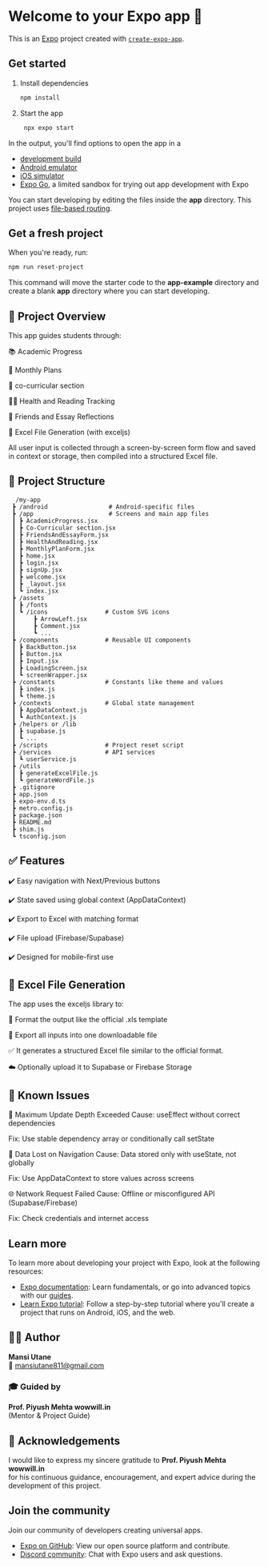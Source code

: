 # Welcome to your Expo app 👋

This is an [Expo](https://expo.dev) project created with [`create-expo-app`](https://www.npmjs.com/package/create-expo-app).

## Get started

1. Install dependencies

   ```bash
   npm install
   ```

2. Start the app

   ```bash
    npx expo start
   ```

In the output, you'll find options to open the app in a

- [development build](https://docs.expo.dev/develop/development-builds/introduction/)
- [Android emulator](https://docs.expo.dev/workflow/android-studio-emulator/)
- [iOS simulator](https://docs.expo.dev/workflow/ios-simulator/)
- [Expo Go](https://expo.dev/go), a limited sandbox for trying out app development with Expo

You can start developing by editing the files inside the **app** directory. This project uses [file-based routing](https://docs.expo.dev/router/introduction).

## Get a fresh project

When you're ready, run:

```bash
npm run reset-project
```

This command will move the starter code to the **app-example** directory and create a blank **app** directory where you can start developing.

## 📄 Project Overview

This app guides students through:

📚 Academic Progress

🎯 Monthly Plans

🧠 co-curricular section

🧘‍♀️ Health and Reading Tracking

📝 Friends and Essay Reflections

🧾 Excel File Generation (with exceljs)

All user input is collected through a screen-by-screen form flow and saved in context or storage, then compiled into a structured Excel file.

## 📂 Project Structure

```
  /my-app
 ┣ /android                 # Android-specific files
 ┣ /app                     # Screens and main app files
 ┃ ┣ AcademicProgress.jsx
 ┃ ┣ Co-Curricular section.jsx
 ┃ ┣ FriendsAndEssayForm.jsx
 ┃ ┣ HealthAndReading.jsx
 ┃ ┣ MonthlyPlanForm.jsx
 ┃ ┣ home.jsx
 ┃ ┣ login.jsx
 ┃ ┣ signUp.jsx
 ┃ ┣ welcome.jsx
 ┃ ┣ _layout.jsx
 ┃ ┗ index.jsx
 ┣ /assets
 ┃ ┣ /fonts
 ┃ ┗ /icons                # Custom SVG icons
 ┃     ┣ ArrowLeft.jsx
 ┃     ┣ Comment.jsx
 ┃     ┗ ...
 ┣ /components             # Reusable UI components
 ┃ ┣ BackButton.jsx
 ┃ ┣ Button.jsx
 ┃ ┣ Input.jsx
 ┃ ┣ LoadingScreen.jsx
 ┃ ┗ screenWrapper.jsx
 ┣ /constants              # Constants like theme and values
 ┃ ┣ index.js
 ┃ ┗ theme.js
 ┣ /contexts               # Global state management
 ┃ ┣ AppDataContext.js
 ┃ ┗ AuthContext.js
 ┣ /helpers or /lib
 ┃ ┣ supabase.js
 ┃ ┗ ...
 ┣ /scripts                # Project reset script
 ┣ /services               # API services
 ┃ ┗ userService.js
 ┣ /utils
 ┃ ┣ generateExcelFile.js
 ┃ ┗ generateWordFile.js
 ┣ .gitignore
 ┣ app.json
 ┣ expo-env.d.ts
 ┣ metro.config.js
 ┣ package.json
 ┣ README.md
 ┣ shim.js
 ┗ tsconfig.json
```

## ✅ Features
✔️ Easy navigation with Next/Previous buttons

✔️ State saved using global context (AppDataContext)

✔️ Export to Excel with matching format

✔️ File upload (Firebase/Supabase)

✔️ Designed for mobile-first use

## 📄 Excel File Generation
The app uses the exceljs library to:

📐 Format the output like the official .xls template

🧾 Export all inputs into one downloadable file

✅ It generates a structured Excel file similar to the official format.

☁️ Optionally upload it to Supabase or Firebase Storage

## 🐞 Known Issues

 🔁 Maximum Update Depth Exceeded
Cause: useEffect without correct dependencies

Fix: Use stable dependency array or conditionally call setState

🔄 Data Lost on Navigation
Cause: Data stored only with useState, not globally

Fix: Use AppDataContext to store values across screens

🌐 Network Request Failed
Cause: Offline or misconfigured API (Supabase/Firebase)

Fix: Check credentials and internet access
## Learn more

To learn more about developing your project with Expo, look at the following resources:

- [Expo documentation](https://docs.expo.dev/): Learn fundamentals, or go into advanced topics with our [guides](https://docs.expo.dev/guides).
- [Learn Expo tutorial](https://docs.expo.dev/tutorial/introduction/): Follow a step-by-step tutorial where you'll create a project that runs on Android, iOS, and the web.

## 🙋‍♀️ Author

**Mansi Utane**  
📩 mansiutane811@gmail.com

### 🎓 Guided by

**Prof. Piyush Mehta wowwill.in**  
(Mentor & Project Guide)

## 🙏 Acknowledgements

I would like to express my sincere gratitude to **Prof. Piyush Mehta wowwill.in**  
for his continuous guidance, encouragement, and expert advice during the development of this project.

## Join the community

Join our community of developers creating universal apps.

- [Expo on GitHub](https://github.com/expo/expo): View our open source platform and contribute.
- [Discord community](https://chat.expo.dev): Chat with Expo users and ask questions.
